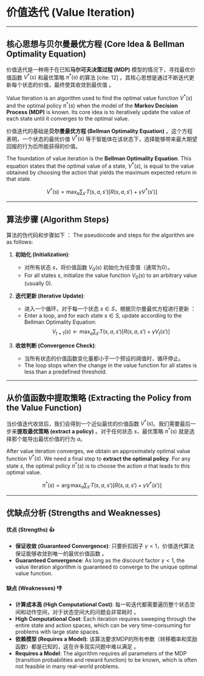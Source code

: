 # 价值迭代 (Value Iteration)

---

## 核心思想与贝尔曼最优方程 (Core Idea & Bellman Optimality Equation)

 价值迭代是一种用于在已知**马尔可夫决策过程 (MDP)** 模型的情况下，寻找最优价值函数 $V^*(s)$ 和最优策略 $\pi^*(s)$ 的算法 [cite: 12] 。其核心思想是通过不断迭代更新每个状态的价值，最终使其收敛到最优值 。

 Value Iteration is an algorithm used to find the optimal value function $V^*(s)$ and the optimal policy $\pi^*(s)$ when the model of the **Markov Decision Process (MDP)** is known.  Its core idea is to iteratively update the value of each state until it converges to the optimal value.

 价值迭代的基础是**贝尔曼最优方程 (Bellman Optimality Equation)** 。这个方程表明，一个状态的最优价值 $V^*(s)$ 等于智能体在该状态下，选择能够带来最大期望回报的行为后所能获得的价值。

 The foundation of value iteration is the **Bellman Optimality Equation**. This equation states that the optimal value of a state, $V^*(s)$, is equal to the value obtained by choosing the action that yields the maximum expected return in that state.

$$V^*(s) = \max_a \sum_{s'} T(s, a, s') [R(s, a, s') + \gamma V^*(s')]$$

---

## 算法步骤 (Algorithm Steps)

算法的伪代码和步骤如下 ：
The pseudocode and steps for the algorithm are as follows:

1.  **初始化 (Initialization)**:
    * 对所有状态 $s$，将价值函数 $V_0(s)$ 初始化为任意值（通常为0）。
    * For all states $s$, initialize the value function $V_0(s)$ to an arbitrary value (usually 0).

2.  **迭代更新 (Iterative Update)**:
    *  进入一个循环，对于每一个状态 $s \in S$，根据贝尔曼最优方程进行更新 ：
    *  Enter a loop, and for each state $s \in S$, update according to the Bellman Optimality Equation:
    $$V_{t+1}(s) \leftarrow \max_a \sum_{s'} T(s, a, s') [R(s, a, s') + \gamma V_t(s')]$$

3.  **收敛判断 (Convergence Check)**:
    * 当所有状态的价值函数变化量都小于一个预设的阈值时，循环停止。
    * The loop stops when the change in the value function for all states is less than a predefined threshold.

---

## 从价值函数中提取策略 (Extracting the Policy from the Value Function)

 当价值迭代收敛后，我们会得到一个近似最优的价值函数 $V^*(s)$。我们需要最后一步来**提取最优策略 (extract a policy)** 。对于任何状态 $s$，最优策略 $\pi^*(s)$ 就是选择那个能导出最优价值的行为 $a$。

After value iteration converges, we obtain an approximately optimal value function $V^*(s)$.  We need a final step to **extract the optimal policy**. For any state $s$, the optimal policy $\pi^*(s)$ is to choose the action $a$ that leads to this optimal value.

$$\pi^*(s) = \arg\max_a \sum_{s'} T(s, a, s') [R(s, a, s') + \gamma V^*(s')]$$

---

## 优缺点分析 (Strengths and Weaknesses)

#### 优点 (Strengths) 👍

*  **保证收敛 (Guaranteed Convergence)**: 只要折扣因子 $\gamma < 1$，价值迭代算法保证能够收敛到唯一的最优价值函数 。
*  **Guaranteed Convergence**: As long as the discount factor $\gamma < 1$, the value iteration algorithm is guaranteed to converge to the unique optimal value function.

#### 缺点 (Weaknesses) 👎

*  **计算成本高 (High Computational Cost)**: 每一轮迭代都需要遍历整个状态空间和动作空间，对于状态空间大的问题会非常耗时 。
*  **High Computational Cost**: Each iteration requires sweeping through the entire state and action spaces, which can be very time-consuming for problems with large state spaces.
*  **依赖模型 (Requires a Model)**: 该算法要求MDP的所有参数（转移概率和奖励函数）都是已知的，这在许多现实问题中难以满足 。
*  **Requires a Model**: The algorithm requires all parameters of the MDP (transition probabilities and reward function) to be known, which is often not feasible in many real-world problems.